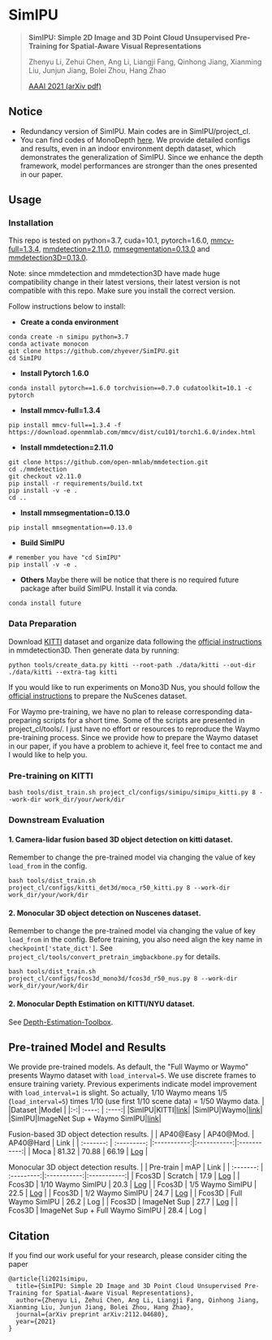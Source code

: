 # SimIPU

> **SimIPU: Simple 2D Image and 3D Point Cloud Unsupervised Pre-Training for Spatial-Aware Visual Representations**
>
> Zhenyu Li, Zehui Chen, Ang Li, Liangji Fang, Qinhong Jiang, Xianming Liu, Junjun Jiang, Bolei Zhou, Hang Zhao
>
> [AAAI 2021 (arXiv pdf)](https://arxiv.org/abs/2112.04680)

## Notice
- Redundancy version of SimIPU. Main codes are in SimIPU/project_cl.
- You can find codes of MonoDepth [here](https://github.com/zhyever/Monocular-Depth-Estimation-Toolbox/tree/main/configs/SimIPU). We provide detailed configs and results, even in an indoor environment depth dataset, which demonstrates the generalization of SimIPU. Since we enhance the depth framework, model performances are stronger than the ones presented in our paper.

## Usage

### Installation

This repo is tested on python=3.7, cuda=10.1, pytorch=1.6.0, [mmcv-full=1.3.4](https://github.com/open-mmlab/mmcv), 
[mmdetection=2.11.0](https://github.com/open-mmlab/mmdetection), [mmsegmentation=0.13.0](https://github.com/open-mmlab/mmsegmentation) and 
[mmdetection3D=0.13.0](https://github.com/open-mmlab/mmdetection3d).

Note: since mmdetection and mmdetection3D have made huge compatibility change in their latest versions, their latest version is not compatible with this repo.
Make sure you install the correct version. 

Follow instructions below to install:

- **Create a conda environment**

```
conda create -n simipu python=3.7
conda activate monocon
git clone https://github.com/zhyever/SimIPU.git
cd SimIPU
```

- **Install Pytorch 1.6.0**

```
conda install pytorch==1.6.0 torchvision==0.7.0 cudatoolkit=10.1 -c pytorch
```

- **Install mmcv-full=1.3.4**

```
pip install mmcv-full==1.3.4 -f https://download.openmmlab.com/mmcv/dist/cu101/torch1.6.0/index.html
```

- **Install mmdetection=2.11.0**

```
git clone https://github.com/open-mmlab/mmdetection.git
cd ./mmdetection
git checkout v2.11.0
pip install -r requirements/build.txt
pip install -v -e .
cd ..
```

- **Install mmsegmentation=0.13.0**

```
pip install mmsegmentation==0.13.0
```

- **Build SimIPU**

```
# remember you have "cd SimIPU"
pip install -v -e .
```

- **Others**
Maybe there will be notice that there is no required future package after build SimIPU. Install it via conda.

```
conda install future
```

### Data Preparation

Download [KITTI](http://www.cvlibs.net/datasets/kitti/eval_object.php?obj_benchmark=3d) dataset and organize data 
 following the [official instructions](https://mmdetection3d.readthedocs.io/en/latest/)
  in mmdetection3D. Then generate data by running:
  
```
python tools/create_data.py kitti --root-path ./data/kitti --out-dir ./data/kitti --extra-tag kitti
```

If you would like to run experiments on Mono3D Nus, you should follow the [official instructions](https://mmdetection3d.readthedocs.io/en/latest/) to prepare the NuScenes dataset.

For Waymo pre-training, we have no plan to release corresponding data-preparing scripts for a short time. Some of the scripts are presented in project_cl/tools/. I just have no effort or resources to reproduce the Waymo pre-training process. Since we provide how to prepare the Waymo dataset in our paper, if you have a problem to achieve it, feel free to contact me and I would like to help you. 

### Pre-training on KITTI
```
bash tools/dist_train.sh project_cl/configs/simipu/simipu_kitti.py 8 --work-dir work_dir/your/work/dir
```

### Downstream Evaluation
#### 1. Camera-lidar fusion based 3D object detection on kitti dataset. 
Remember to change the pre-trained model via changing the value of key `load_from` in the config.
```
bash tools/dist_train.sh project_cl/configs/kitti_det3d/moca_r50_kitti.py 8 --work-dir work_dir/your/work/dir
```
#### 2. Monocular 3D object detection on Nuscenes dataset. 
Remember to change the pre-trained model via changing the value of key `load_from` in the config. Before training, you also need align the key name in `checkpoint['state_dict']`. See `project_cl/tools/convert_pretrain_imgbackbone.py` for details.
```
bash tools/dist_train.sh project_cl/configs/fcos3d_mono3d/fcos3d_r50_nus.py 8 --work-dir work_dir/your/work/dir
```
#### 2. Monocular Depth Estimation on KITTI/NYU dataset. 
See [Depth-Estimation-Toolbox](https://github.com/zhyever/Monocular-Depth-Estimation-Toolbox/tree/main/configs/simipu).


## Pre-trained Model and Results

We provide pre-trained models.
As default, the "Full Waymo or Waymo" presents Waymo dataset with `load_interval=5`. We use discrete frames to ensure training variety. Previous experiments indicate model improvement with `load_interval=1` is slight. So actually, 1/10 Waymo means 1/5 (`load_interval=5`) times 1/10 (use first 1/10 scene data) = 1/50 Waymo data.
|   |Dataset |Model  |
|:-:| :----: | :----:|
|SimIPU|KITTI|[link](https://github.com/zhyever/SimIPU/releases/download/initial-release/SimIPU_kitti_50e.pth)|
|SimIPU|Waymo|[link](https://github.com/zhyever/SimIPU/releases/download/initial-release/SimIPU_waymo.pth)|
|SimIPU|ImageNet Sup + Waymo SimIPU|[link](https://github.com/zhyever/SimIPU/releases/download/double-finetune/SimIPU_imagesup_waymo_double_finetune.pth)|


Fusion-based 3D object detection results.
|         | AP40@Easy | AP40@Mod. | AP40@Hard | Link      |
| :-------: | :---------: |:-----------:|:-----------:|:-----------:|
| Moca    | 81.32     | 70.88     | 66.19     |  [Log](https://github.com/zhyever/SimIPU/blob/main/resources/logs/moca_simipu_kitti.txt) |

Monocular 3D object detection results.
|           | Pre-train  | mAP         | Link      |
| :-------: | :---------:|:-----------:|:-----------:|
| Fcos3D    | Scratch    | 17.9        |  [Log](https://github.com/zhyever/SimIPU/blob/main/resources/logs/fcos3d_scratch_nus.txt) |
| Fcos3D    | 1/10 Waymo SimIPU   | 20.3        |  [Log](https://github.com/zhyever/SimIPU/blob/main/resources/logs/fcos3d_simipu_nus_abl_oneten.txt) |
| Fcos3D    | 1/5 Waymo SimIPU   | 22.5        |  [Log](https://github.com/zhyever/SimIPU/blob/main/resources/logs/fcos3d_simipu_nus_abl_onefive.txt) |
| Fcos3D    | 1/2 Waymo SimIPU  | 24.7        |  [Log](https://github.com/zhyever/SimIPU/blob/main/resources/logs/fcos3d_scratch_nus.txt) |
| Fcos3D    | Full Waymo SimIPU   | 26.2        |  Log |
| Fcos3D    | ImageNet Sup    | 27.7        |  [Log](https://github.com/zhyever/SimIPU/blob/main/resources/logs/fcos3d_imgnet_nus.txt) |
| Fcos3D    | ImageNet Sup + Full Waymo SimIPU   | 28.4    |  Log |




</center>

## Citation
If you find our work useful for your research, please consider citing the paper
```
@article{li2021simipu,
  title={SimIPU: Simple 2D Image and 3D Point Cloud Unsupervised Pre-Training for Spatial-Aware Visual Representations},
  author={Zhenyu Li, Zehui Chen, Ang Li, Liangji Fang, Qinhong Jiang, Xianming Liu, Junjun Jiang, Bolei Zhou, Hang Zhao},
  journal={arXiv preprint arXiv:2112.04680},
  year={2021}
}
```


